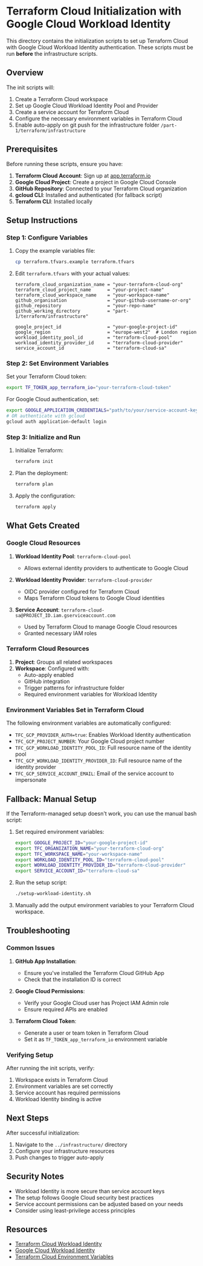 # Terraform Cloud Initialization with Google Cloud Workload Identity

This directory contains the initialization scripts to set up Terraform Cloud with Google Cloud Workload Identity authentication. These scripts must be run **before** the infrastructure scripts.

## Overview

The init scripts will:

1. Create a Terraform Cloud workspace
2. Set up Google Cloud Workload Identity Pool and Provider
3. Create a service account for Terraform Cloud
4. Configure the necessary environment variables in Terraform Cloud
5. Enable auto-apply on git push for the infrastructure folder `/part-1/terraform/infrastructure`

## Prerequisites

Before running these scripts, ensure you have:

1. **Terraform Cloud Account**: Sign up at [app.terraform.io](https://app.terraform.io)
2. **Google Cloud Project**: Create a project in Google Cloud Console
3. **GitHub Repository**: Connected to your Terraform Cloud organization
4. **gcloud CLI**: Installed and authenticated (for fallback script)
5. **Terraform CLI**: Installed locally

## Setup Instructions

### Step 1: Configure Variables

1. Copy the example variables file:

   ```bash
   cp terraform.tfvars.example terraform.tfvars
   ```

2. Edit `terraform.tfvars` with your actual values:

   ```hcl
   terraform_cloud_organization_name = "your-terraform-cloud-org"
   terraform_cloud_project_name      = "your-project-name"
   terraform_cloud_workspace_name    = "your-workspace-name"
   github_organisation               = "your-github-username-or-org"
   github_repository                 = "your-repo-name"
   github_working_directory          = "part-1/terraform/infrastructure"

   google_project_id                 = "your-google-project-id"
   google_region                     = "europe-west2"  # London region
   workload_identity_pool_id         = "terraform-cloud-pool"
   workload_identity_provider_id     = "terraform-cloud-provider"
   service_account_id                = "terraform-cloud-sa"
   ```

### Step 2: Set Environment Variables

Set your Terraform Cloud token:

```bash
export TF_TOKEN_app_terraform_io="your-terraform-cloud-token"
```

For Google Cloud authentication, set:

```bash
export GOOGLE_APPLICATION_CREDENTIALS="path/to/your/service-account-key.json"
# OR authenticate with gcloud
gcloud auth application-default login
```

### Step 3: Initialize and Run

1. Initialize Terraform:

   ```bash
   terraform init
   ```

2. Plan the deployment:

   ```bash
   terraform plan
   ```

3. Apply the configuration:
   ```bash
   terraform apply
   ```

## What Gets Created

### Google Cloud Resources

1. **Workload Identity Pool**: `terraform-cloud-pool`

   - Allows external identity providers to authenticate to Google Cloud

2. **Workload Identity Provider**: `terraform-cloud-provider`

   - OIDC provider configured for Terraform Cloud
   - Maps Terraform Cloud tokens to Google Cloud identities

3. **Service Account**: `terraform-cloud-sa@PROJECT_ID.iam.gserviceaccount.com`
   - Used by Terraform Cloud to manage Google Cloud resources
   - Granted necessary IAM roles

### Terraform Cloud Resources

1. **Project**: Groups all related workspaces
2. **Workspace**: Configured with:
   - Auto-apply enabled
   - GitHub integration
   - Trigger patterns for infrastructure folder
   - Required environment variables for Workload Identity

### Environment Variables Set in Terraform Cloud

The following environment variables are automatically configured:

- `TFC_GCP_PROVIDER_AUTH=true`: Enables Workload Identity authentication
- `TFC_GCP_PROJECT_NUMBER`: Your Google Cloud project number
- `TFC_GCP_WORKLOAD_IDENTITY_POOL_ID`: Full resource name of the identity pool
- `TFC_GCP_WORKLOAD_IDENTITY_PROVIDER_ID`: Full resource name of the identity provider
- `TFC_GCP_SERVICE_ACCOUNT_EMAIL`: Email of the service account to impersonate

## Fallback: Manual Setup

If the Terraform-managed setup doesn't work, you can use the manual bash script:

1. Set required environment variables:

   ```bash
   export GOOGLE_PROJECT_ID="your-google-project-id"
   export TFC_ORGANIZATION_NAME="your-terraform-cloud-org"
   export TFC_WORKSPACE_NAME="your-workspace-name"
   export WORKLOAD_IDENTITY_POOL_ID="terraform-cloud-pool"
   export WORKLOAD_IDENTITY_PROVIDER_ID="terraform-cloud-provider"
   export SERVICE_ACCOUNT_ID="terraform-cloud-sa"
   ```

2. Run the setup script:

   ```bash
   ./setup-workload-identity.sh
   ```

3. Manually add the output environment variables to your Terraform Cloud workspace.

## Troubleshooting

### Common Issues

1. **GitHub App Installation**:

   - Ensure you've installed the Terraform Cloud GitHub App
   - Check that the installation ID is correct

2. **Google Cloud Permissions**:

   - Verify your Google Cloud user has Project IAM Admin role
   - Ensure required APIs are enabled

3. **Terraform Cloud Token**:
   - Generate a user or team token in Terraform Cloud
   - Set it as `TF_TOKEN_app_terraform_io` environment variable

### Verifying Setup

After running the init scripts, verify:

1. Workspace exists in Terraform Cloud
2. Environment variables are set correctly
3. Service account has required permissions
4. Workload Identity binding is active

## Next Steps

After successful initialization:

1. Navigate to the `../infrastructure/` directory
2. Configure your infrastructure resources
3. Push changes to trigger auto-apply

## Security Notes

- Workload Identity is more secure than service account keys
- The setup follows Google Cloud security best practices
- Service account permissions can be adjusted based on your needs
- Consider using least-privilege access principles

## Resources

- [Terraform Cloud Workload Identity](https://developer.hashicorp.com/terraform/cloud-docs/workspaces/dynamic-provider-credentials/gcp-configuration)
- [Google Cloud Workload Identity](https://cloud.google.com/iam/docs/workload-identity-federation)
- [Terraform Cloud Environment Variables](https://developer.hashicorp.com/terraform/cloud-docs/workspaces/variables)
